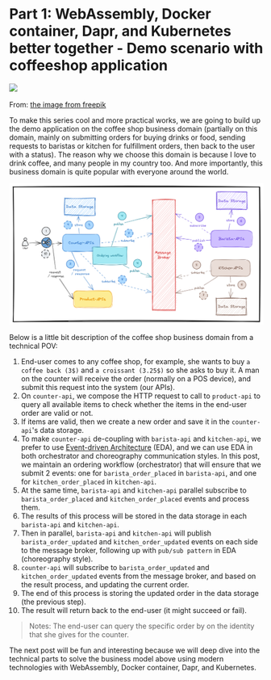 # Part 1: WebAssembly, Docker container, Dapr, and Kubernetes better together - Demo scenario with coffeeshop application

![](img/2201.q702.009.F.m005.c7.coffee%20shop%20color%20set.jpg)

From: [the image from freepik](https://www.freepik.com/free-vector/coffee-shop-color-set_26763954.htm#query=coffeeshop&position=36&from_view=search&track=sph)

To make this series cool and more practical works, we are going to build up the demo application on the coffee shop business domain (partially on this domain, mainly on submitting orders for buying drinks or food, sending requests to baristas or kitchen for fulfillment orders, then back to the user with a status). The reason why we choose this domain is because I love to drink coffee, and many people in my country too. And more importantly, this business domain is quite popular with everyone around the world.

![](img/wasm-dapr-1.png)

Below is a little bit description of the coffee shop business domain from a technical POV:

1. End-user comes to any coffee shop, for example, she wants to buy `a coffee back (3$)` and `a croissant (3.25$)` so she asks to buy it. A man on the counter will receive the order (normally on a POS device), and submit this request into the system (our APIs).
2. On `counter-api`, we compose the HTTP request to call to `product-api` to query all available items to check whether the items in the end-user order are valid or not.
3. If items are valid, then we create a new order and save it in the `counter-api`'s data storage.
4. To make `counter-api` de-coupling with `barista-api` and `kitchen-api`, we prefer to use [Event-driven Architecture](https://en.wikipedia.org/wiki/Event-driven_architecture) (EDA), and we can use EDA in both orchestrator and choreography communication styles. In this post, we maintain an ordering workflow (orchestrator) that will ensure that we submit 2 events: one for `barista_order_placed` in `barista-api`, and one for `kitchen_order_placed` in `kitchen-api`.
5. At the same time, `barista-api` and `kitchen-api` parallel subscribe to `barista_order_placed` and `kitchen_order_placed` events and process them.
6. The results of this process will be stored in the data storage in each `barista-api` and `kitchen-api`.
7. Then in parallel, `barista-api` and `kitchen-api` will publish `barista_order_updated` and `kitchen_order_updated` events on each side to the message broker, following up with `pub/sub pattern` in EDA (choreography style).
8. `counter-api` will subscribe to `barista_order_updated` and `kitchen_order_updated` events from the message broker, and based on the result process, and updating the current order.
9. The end of this process is storing the updated order in the data storage (the previous step).
10. The result will return back to the end-user (it might succeed or fail).

> Notes: The end-user can query the specific order by on the identity that she gives for the counter.

The next post will be fun and interesting because we will deep dive into the technical parts to solve the business model above using modern technologies with WebAssembly, Docker container, Dapr, and Kubernetes.
